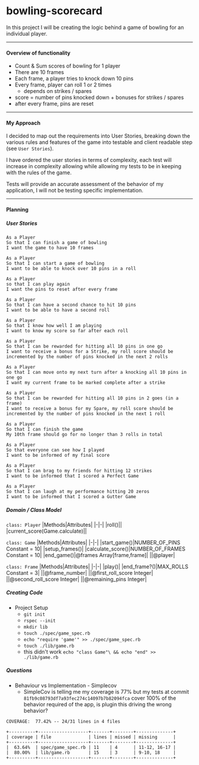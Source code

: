 # bowling-scorecard

In this project I will be creating the logic behind a game of bowling for an individual player.

---

#### Overview of functionality

- Count & Sum scores of bowling for 1 player
- There are 10 frames
- Each frame, a player tries to knock down 10 pins
- Every frame, player can roll 1 or 2 times
  - depends on strikes / spares
- score = number of pins knocked down + bonuses for strikes / spares
- after every frame, pins are reset

---

#### My Approach

I decided to map out the requirements into User Stories, breaking down the various rules and features of the game into testable and client readable step (see `User Stories`).

I have ordered the user stories in terms of complexity, each test will increase in complexity allowing while allowing my tests to be in keeping with the rules of the game.

Tests will provide an accurate assessment of the behavior of my application, I will not be testing specific implementation.

---

#### Planning

##### User Stories

```
As a Player
So that I can finish a game of bowling
I want the game to have 10 frames

As a Player
So that I can start a game of bowling
I want to be able to knock over 10 pins in a roll

As a Player
so that I can play again
I want the pins to reset after every frame

As a Player
So that I can have a second chance to hit 10 pins
I want to be able to have a second roll

As a Player
So that I know how well I am playing
I want to know my score so far after each roll

As a Player
So that I can be rewarded for hitting all 10 pins in one go
I want to receive a bonus for a Strike, my roll score should be incremented by the number of pins knocked in the next 2 rolls

As a Player
So that I can move onto my next turn after a knocking all 10 pins in one go
I want my current frame to be marked complete after a strike

As a Player
So that I can be rewarded for hitting all 10 pins in 2 goes (in a frame)
I want to receive a bonus for my Spare, my roll score should be incremented by the number of pins knocked in the next 1 roll

As a Player
So that I can finish the game
My 10th frame should go for no longer than 3 rolls in total

As a Player
So that everyone can see how I played
I want to be informed of my final score

As a Player
So that I can brag to my friends for hitting 12 strikes
I want to be informed that I scored a Perfect Game

As a Player
So that I can laugh at my performance hitting 20 zeros
I want to be informed that I scored a Gutter Game
```

##### Domain / Class Model

`class: Player`
|Methods|Attributes|
|-|-|
|roll()||
|current_score(Game.calculate)||

`class: Game`
|Methods|Attributes|
|-|-|
|start_game()|NUMBER_OF_PINS Constant = 10|
|setup_frames()|
|calculate_score()|NUMBER_OF_FRAMES Constant = 10|
|end_game()|@frames Array[frame,frame]|
||@player|

`class: Frame`
|Methods|Attributes|
|-|-|
|play()|
|end_frame?()|MAX_ROLLS Constant = 3|
||@frame_number|
||@first_roll_score Integer|
||@second_roll_score Integer|
||@remaining_pins Integer|

##### Creating Code

- Project Setup
  - `git init`
  - `rspec --init`
  - `mkdir lib`
  - `touch ./spec/game_spec.rb`
  - `echo "require 'game'" >> ./spec/game_spec.rb`
  - `touch ./lib/game.rb`
  - this didn't work `echo "class Game"\ && echo "end" >> ./lib/game.rb`

##### Questions

- Behaviour vs Implementation - Simplecov
  - SimpleCov is telling me my coverage is 77% but my tests at commit `81fb9c08793df7a93fec274c14097b7b82094fca` cover 100% of the behavior required of the app, is plugin this driving the wrong behavior?

```
COVERAGE:  77.42% -- 24/31 lines in 4 files

+----------+-------------------+-------+--------+--------------+
| coverage | file              | lines | missed | missing      |
+----------+-------------------+-------+--------+--------------+
|  63.64%  | spec/game_spec.rb | 11    | 4      | 11-12, 16-17 |
|  80.00%  | lib/game.rb       | 15    | 3      | 9-10, 18     |
+----------+-------------------+-------+--------+--------------+
```
